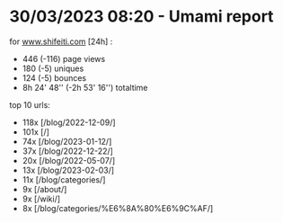 # 30/03/2023 08:20 - Umami report
for www.shifeiti.com [24h] :

 - 446 (-116) page views
 - 180 (-5) uniques
 - 124 (-5) bounces
 - 8h 24' 48'' (-2h 53' 16'') totaltime


top 10 urls:
 - 118x [/blog/2022-12-09/]
 - 101x [/]
 - 74x [/blog/2023-01-12/]
 - 37x [/blog/2022-12-22/]
 - 20x [/blog/2022-05-07/]
 - 13x [/blog/2023-02-03/]
 - 11x [/blog/categories/]
 - 9x [/about/]
 - 9x [/wiki/]
 - 8x [/blog/categories/%E6%8A%80%E6%9C%AF/]



